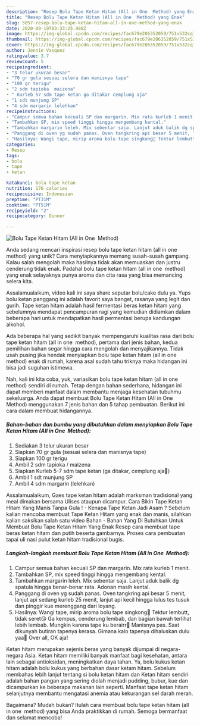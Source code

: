 ```yaml
---
description: "Resep Bolu Tape Ketan Hitam (All in One  Method) yang Enak"
title: "Resep Bolu Tape Ketan Hitam (All in One  Method) yang Enak"
slug: 5057-resep-bolu-tape-ketan-hitam-all-in-one-method-yang-enak
date: 2020-09-19T03:33:25.988Z
image: https://img-global.cpcdn.com/recipes/fac679e206352059/751x532cq70/bolu-tape-ketan-hitam-all-in-one-method-foto-resep-utama.jpg
thumbnail: https://img-global.cpcdn.com/recipes/fac679e206352059/751x532cq70/bolu-tape-ketan-hitam-all-in-one-method-foto-resep-utama.jpg
cover: https://img-global.cpcdn.com/recipes/fac679e206352059/751x532cq70/bolu-tape-ketan-hitam-all-in-one-method-foto-resep-utama.jpg
author: Jennie Vasquez
ratingvalue: 3.7
reviewcount: 5
recipeingredient:
- "3 telur ukuran besar"
- "70 gr gula sesuai selera dan manisnya tape"
- "100 gr terigu"
- "2 sdm tapioka  maizena"
- " Kurleb 57 sdm tape ketan ga ditakar cemplung aja"
- "1 sdt munjung SP"
- "4 sdm margarin lelehkan"
recipeinstructions:
- "Campur semua bahan kecuali SP dan margarin. Mix rata kurleb 1 menit."
- "Tambahkan SP, mix speed tinggi hingga mengembang kental."
- "Tambahkan margarin leleh. Mix sebentar saja. Lanjut aduk balik dg spatula hingga benar-benar rata. Adonan masih kental."
- "Panggang di oven yg sudah panas. Oven tangkring api besar 5 menit, lanjut api sedang kurleb 25 menit, lanjut api kecil hingga lulus tes tusuk dan pinggir kue merenggang dari loyang."
- "Hasilnya: Wangi tape, mirip aroma bolu tape singkong🐣 Tektur lembutt, tidak seret😘 Ga kempus, cenderung lembab, dan bagian bawah terlihat lebih lembab. Mungkin karena tape ku berairr🐒 Manisnya pas. Saat dikunyah butiran tapenya kerasa. Gimana kalo tapenya dihaluskan dulu yaa🤔 Over all, OK aja!"
categories:
- Resep
tags:
- bolu
- tape
- ketan

katakunci: bolu tape ketan 
nutrition: 176 calories
recipecuisine: Indonesian
preptime: "PT31M"
cooktime: "PT51M"
recipeyield: "2"
recipecategory: Dinner

---
```



![Bolu Tape Ketan Hitam (All in One  Method)](https://img-global.cpcdn.com/recipes/fac679e206352059/751x532cq70/bolu-tape-ketan-hitam-all-in-one-method-foto-resep-utama.jpg)

Anda sedang mencari inspirasi resep bolu tape ketan hitam (all in one  method) yang unik? Cara menyiapkannya memang susah-susah gampang. Kalau salah mengolah maka hasilnya tidak akan memuaskan dan justru cenderung tidak enak. Padahal bolu tape ketan hitam (all in one  method) yang enak selayaknya punya aroma dan cita rasa yang bisa memancing selera kita.

Assalamualaikum, video kali ini saya share seputar bolu/cake dulu ya. Yups bolu ketan panggang ini adalah favorit saya banget, rasanya yang legit dan gurih. Tape ketan hitam adalah hasil fermentasi beras ketan hitam yang sebelumnya mendapat pencampuran ragi yang kemudian didiamkan dalam beberapa hari untuk mendapatkan hasil permentasi berupa kandungan alkohol.

Ada beberapa hal yang sedikit banyak mempengaruhi kualitas rasa dari bolu tape ketan hitam (all in one  method), pertama dari jenis bahan, kedua pemilihan bahan segar hingga cara mengolah dan menyajikannya. Tidak usah pusing jika hendak menyiapkan bolu tape ketan hitam (all in one  method) enak di rumah, karena asal sudah tahu triknya maka hidangan ini bisa jadi suguhan istimewa.


Nah, kali ini kita coba, yuk, variasikan bolu tape ketan hitam (all in one  method) sendiri di rumah. Tetap dengan bahan sederhana, hidangan ini dapat memberi manfaat dalam membantu menjaga kesehatan tubuhmu sekeluarga. Anda dapat membuat Bolu Tape Ketan Hitam (All in One  Method) menggunakan 7 jenis bahan dan 5 tahap pembuatan. Berikut ini cara dalam membuat hidangannya.

<!--inarticleads1-->

##### Bahan-bahan dan bumbu yang dibutuhkan dalam menyiapkan Bolu Tape Ketan Hitam (All in One  Method):

1. Sediakan 3 telur ukuran besar
1. Siapkan 70 gr gula (sesuai selera dan manisnya tape)
1. Siapkan 100 gr terigu
1. Ambil 2 sdm tapioka / maizena
1. Siapkan  Kurleb 5-7 sdm tape ketan (ga ditakar, cemplung aja🙈)
1. Ambil 1 sdt munjung SP
1. Ambil 4 sdm margarin (lelehkan)


Assalamualaikum, Gaes tape ketan hitam adalah marksman tradisional yang meal dimakan bersama Ulises ataupun dicampur. Cara Bikin Tape Ketan Hitam Yang Manis Tanpa Gula ! - Kenapa Tape Ketan Jadi Asam ? Sebelum kalian mencoba membuat Tape Ketan Hitam yang enak dan manis, silahkan kalian saksikan salah satu video Bahan - Bahan Yang Di Butuhkan Untuk Membuat Bolu Tape Ketan Hitam Yang Enak  Resep cara membuat tape beras ketan hitam dan putih beserta gambarnya. Proses cara pembuatan tapai uli nasi pulut ketan hitam tradisional bugis. 

<!--inarticleads2-->

##### Langkah-langkah membuat Bolu Tape Ketan Hitam (All in One  Method):

1. Campur semua bahan kecuali SP dan margarin. Mix rata kurleb 1 menit.
1. Tambahkan SP, mix speed tinggi hingga mengembang kental.
1. Tambahkan margarin leleh. Mix sebentar saja. Lanjut aduk balik dg spatula hingga benar-benar rata. Adonan masih kental.
1. Panggang di oven yg sudah panas. Oven tangkring api besar 5 menit, lanjut api sedang kurleb 25 menit, lanjut api kecil hingga lulus tes tusuk dan pinggir kue merenggang dari loyang.
1. Hasilnya: Wangi tape, mirip aroma bolu tape singkong🐣 Tektur lembutt, tidak seret😘 Ga kempus, cenderung lembab, dan bagian bawah terlihat lebih lembab. Mungkin karena tape ku berairr🐒 Manisnya pas. Saat dikunyah butiran tapenya kerasa. Gimana kalo tapenya dihaluskan dulu yaa🤔 Over all, OK aja!


Ketan hitam merupakan sejenis beras yang banyak dijumpai di negara-negara Asia. Ketan hitam memiliki banyak manfaat bagi kesehatan, antara lain sebagai antioksidan, meningkatkan daya tahan. Ya, bolu kukus ketan hitam adalah bolu kukus yang berbahan dasar ketam hitam. Sebelum membahas lebih lanjut tentang si bolu ketan hitam dan Ketan hitam sendiri adalah bahan pangan yang sering diolah menjadi pudding, bubur, kue dan dicampurkan ke beberapa makanan lain seperti. Manfaat tape ketan hitam selanjutnya membantu mengatasi anemia atau kekurangan sel darah merah. 

Bagaimana? Mudah bukan? Itulah cara membuat bolu tape ketan hitam (all in one  method) yang bisa Anda praktikkan di rumah. Semoga bermanfaat dan selamat mencoba!
